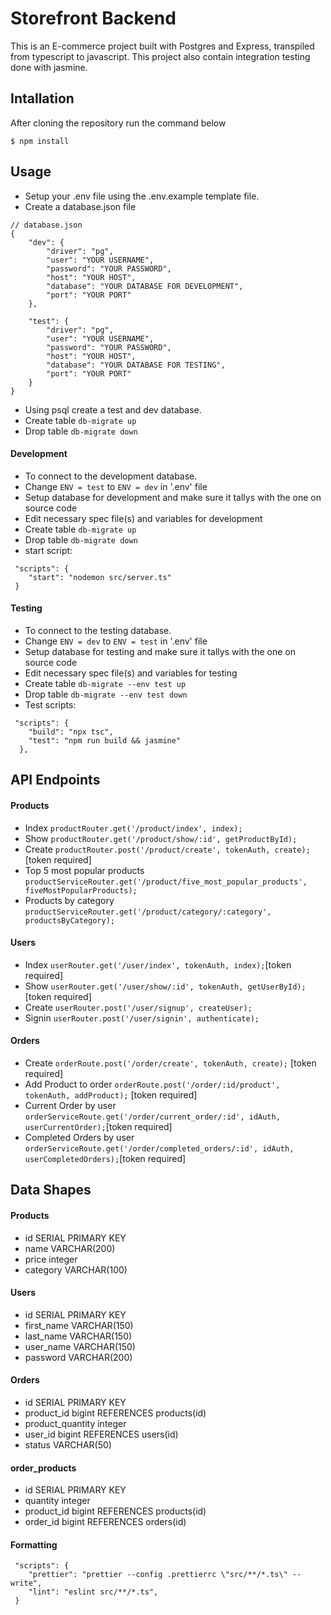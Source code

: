 # Storefront Backend

This is an E-commerce project built with Postgres and Express, transpiled from
typescript to javascript. This project also contain integration
testing done with jasmine.

## Intallation

After cloning the repository run the command below

`$ npm install`

## Usage

- Setup your .env file using the .env.example template file.
- Create a database.json file

```
// database.json
{
    "dev": {
        "driver": "pg",
        "user": "YOUR USERNAME",
        "password": "YOUR PASSWORD",
        "host": "YOUR HOST",
        "database": "YOUR DATABASE FOR DEVELOPMENT",
        "port": "YOUR PORT"
    },

    "test": {
        "driver": "pg",
        "user": "YOUR USERNAME",
        "password": "YOUR PASSWORD",
        "host": "YOUR HOST",
        "database": "YOUR DATABASE FOR TESTING",
        "port": "YOUR PORT"
    }
}
```

- Using psql create a test and dev database.
- Create table `db-migrate up`
- Drop table `db-migrate down`

#### Development

- To connect to the development database.
- Change `ENV = test` to `ENV = dev` in '.env' file
- Setup database for development and make sure it tallys with the one on source code
- Edit necessary spec file(s) and variables for development
- Create table `db-migrate up`
- Drop table `db-migrate down`
- start script:

```
 "scripts": {
    "start": "nodemon src/server.ts"
 }
```

#### Testing

- To connect to the testing database.
- Change `ENV = dev` to `ENV = test` in '.env' file
- Setup database for testing and make sure it tallys with the one on source code
- Edit necessary spec file(s) and variables for testing
- Create table `db-migrate --env test up`
- Drop table `db-migrate --env test down`
- Test scripts:

```
 "scripts": {
    "build": "npx tsc",
    "test": "npm run build && jasmine"
  },
```

## API Endpoints

#### Products

- Index `productRouter.get('/product/index', index);`
- Show `productRouter.get('/product/show/:id', getProductById);`
- Create `productRouter.post('/product/create', tokenAuth, create);`[token required]
- Top 5 most popular products `productServiceRouter.get('/product/five_most_popular_products', fiveMostPopularProducts);`
- Products by category `productServiceRouter.get('/product/category/:category', productsByCategory);`

#### Users

- Index `userRouter.get('/user/index', tokenAuth, index);`[token required]
- Show `userRouter.get('/user/show/:id', tokenAuth, getUserById);` [token required]
- Create `userRouter.post('/user/signup', createUser);`
- Signin `userRouter.post('/user/signin', authenticate);`

#### Orders

- Create `orderRoute.post('/order/create', tokenAuth, create);` [token required]
- Add Product to order `orderRoute.post('/order/:id/product', tokenAuth, addProduct);` [token required]
- Current Order by user `orderServiceRoute.get('/order/current_order/:id', idAuth, userCurrentOrder);`[token required]
- Completed Orders by user `orderServiceRoute.get('/order/completed_orders/:id', idAuth, userCompletedOrders);`[token required]

## Data Shapes

#### Products

- id SERIAL PRIMARY KEY
- name VARCHAR(200)
- price integer
- category VARCHAR(100)

#### Users

- id SERIAL PRIMARY KEY
- first_name VARCHAR(150)
- last_name VARCHAR(150)
- user_name VARCHAR(150)
- password VARCHAR(200)

#### Orders

- id SERIAL PRIMARY KEY
- product_id bigint REFERENCES products(id)
- product_quantity integer
- user_id bigint REFERENCES users(id)
- status VARCHAR(50)

#### order_products

- id SERIAL PRIMARY KEY
- quantity integer
- product_id bigint REFERENCES products(id)
- order_id bigint REFERENCES orders(id)

#### Formatting

```
 "scripts": {
    "prettier": "prettier --config .prettierrc \"src/**/*.ts\" --write",
    "lint": "eslint src/**/*.ts",
 }
```
